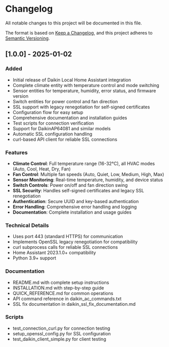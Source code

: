 # Changelog

All notable changes to this project will be documented in this file.

The format is based on [Keep a Changelog](https://keepachangelog.com/en/1.0.0/),
and this project adheres to [Semantic Versioning](https://semver.org/spec/v2.0.0.html).

## [1.0.0] - 2025-01-02

### Added
- Initial release of Daikin Local Home Assistant integration
- Complete climate entity with temperature control and mode switching
- Sensor entities for temperature, humidity, error status, and firmware version
- Switch entities for power control and fan direction
- SSL support with legacy renegotiation for self-signed certificates
- Configuration flow for easy setup
- Comprehensive documentation and installation guides
- Test scripts for connection verification
- Support for DaikinAP64081 and similar models
- Automatic SSL configuration handling
- curl-based API client for reliable SSL connections

### Features
- **Climate Control**: Full temperature range (16-32°C), all HVAC modes (Auto, Cool, Heat, Dry, Fan)
- **Fan Control**: Multiple fan speeds (Auto, Quiet, Low, Medium, High, Max)
- **Sensor Monitoring**: Real-time temperature, humidity, and device status
- **Switch Controls**: Power on/off and fan direction swing
- **SSL Security**: Handles self-signed certificates and legacy SSL renegotiation
- **Authentication**: Secure UUID and key-based authentication
- **Error Handling**: Comprehensive error handling and logging
- **Documentation**: Complete installation and usage guides

### Technical Details
- Uses port 443 (standard HTTPS) for communication
- Implements OpenSSL legacy renegotiation for compatibility
- curl subprocess calls for reliable SSL connections
- Home Assistant 2023.1.0+ compatibility
- Python 3.9+ support

### Documentation
- README.md with complete setup instructions
- INSTALLATION.md with step-by-step guide
- QUICK_REFERENCE.md for common operations
- API command reference in daikin_ac_commands.txt
- SSL fix documentation in daikin_ssl_fix_documentation.md

### Scripts
- test_connection_curl.py for connection testing
- setup_openssl_config.py for SSL configuration
- test_daikin_client_simple.py for client testing
